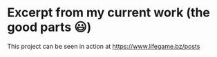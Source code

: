 # Excerpt from my current work (the good parts :smiley:)

This project can be seen in action at https://www.lifegame.bz/posts
